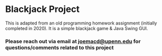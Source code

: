 # Blackjack Project
This is adapted from an old programming homework assignment (initially completed in 2020). It is a simple blackjack game & Java Swing GUI. 

### Please reach out via email at joemacd@upenn.edu for questions/comments related to this project
